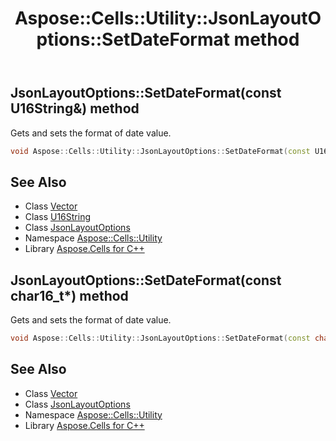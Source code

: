 ﻿---
title: Aspose::Cells::Utility::JsonLayoutOptions::SetDateFormat method
linktitle: SetDateFormat
second_title: Aspose.Cells for C++ API Reference
description: 'Aspose::Cells::Utility::JsonLayoutOptions::SetDateFormat method. Gets and sets the format of date value in C++.'
type: docs
weight: 1700
url: /cpp/aspose.cells.utility/jsonlayoutoptions/setdateformat/
---
## JsonLayoutOptions::SetDateFormat(const U16String\&) method


Gets and sets the format of date value.

```cpp
void Aspose::Cells::Utility::JsonLayoutOptions::SetDateFormat(const U16String &value)
```

## See Also

* Class [Vector](../../../aspose.cells/vector/)
* Class [U16String](../../../aspose.cells/u16string/)
* Class [JsonLayoutOptions](../)
* Namespace [Aspose::Cells::Utility](../../)
* Library [Aspose.Cells for C++](../../../)
## JsonLayoutOptions::SetDateFormat(const char16_t*) method


Gets and sets the format of date value.

```cpp
void Aspose::Cells::Utility::JsonLayoutOptions::SetDateFormat(const char16_t *value)
```

## See Also

* Class [Vector](../../../aspose.cells/vector/)
* Class [JsonLayoutOptions](../)
* Namespace [Aspose::Cells::Utility](../../)
* Library [Aspose.Cells for C++](../../../)
